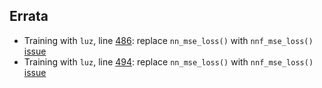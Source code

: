 ## Errata

-   Training with `luz`, line [486](https://github.com/skeydan/Deep-Learning-and-Scientific-Computing-with-R-torch/blob/a9a6a0f8d2e32cd5ef8a059bfc6f885834578663/training_with_luz.qmd#L483): replace `nn_mse_loss()` with `nnf_mse_loss()` [issue](https://github.com/skeydan/Deep-Learning-and-Scientific-Computing-with-R-torch/issues/2)
-   Training with `luz`, line [494](https://github.com/skeydan/Deep-Learning-and-Scientific-Computing-with-R-torch/blob/a9a6a0f8d2e32cd5ef8a059bfc6f885834578663/training_with_luz.qmd#L494): replace `nn_mse_loss()` with `nnf_mse_loss()` [issue](https://github.com/skeydan/Deep-Learning-and-Scientific-Computing-with-R-torch/issues/2)
